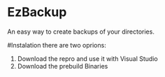 # EzBackup
An easy way to create backups of your directories.

#Instalation
there are two oprions:
1. Download the repro and use it with Visual Studio
2. Download the prebuild Binaries
